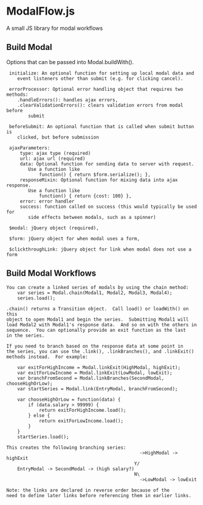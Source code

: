# ModalFlow.js
A small JS library for modal workflows

## Build Modal

Options that can be passed into Modal.buildWith().

     initialize: An optional function for setting up local modal data and
        event listeners other than submit (e.g. for clicking cancel).

     errorProcessor: Optional error handling object that requires two methods:
        .handleErrors(): handles ajax errors,
        .clearValidationErrors(): clears validation errors from modal before
            submit

     beforeSubmit: An optional function that is called when submit button is
        clicked, but before submission

     ajaxParameters:
         type: ajax type (required)
         url: ajax url (required)
         data: Optional function for sending data to server with request.
            Use a function like
                function() { return $form.serialize(); },
         responseMixin: Optional function for mixing data into ajax response.
            Use a function like
                function() { return {cost: 100} },
         error: error handler
         success: function called on success (this would typically be used for
            side effects between modals, such as a spinner)

     $modal: jQuery object (required),

     $form: jQuery object for when modal uses a form,

     $clickthroughLink: jQuery object for link when modal does not use a form

## Build Modal Workflows

    You can create a linked series of modals by using the chain method:
        var series = Modal.chain(Modal1, Modal2, Modal3, Modal4);
        series.load();

    .chain() returns a Transition object.  Call load() or loadWith() on this
    object to open Modal1 and begin the series.  Submitting Modal1 will
    load Modal2 with Modal1's response data.  And so on with the others in
    sequence.  You can optionally provide an exit function as the last
    in the series.

    If you need to branch based on the response data at some point in
    the series, you can use the .link(), .linkBranches(), and .linkExit()
    methods instead.  For example:

        var exitForHighIncome = Modal.linkExit(HighModal, highExit);
        var exitForLowIncome = Modal.linkExit(LowModal, lowExit);
        var branchFromSecond = Modal.linkBranches(SecondModal, chooseHighOrLow);
        var startSeries = Modal.link(EntryModal, branchFromSecond);

        var chooseHighOrLow = function(data) {
            if (data.salary > 99999) {
                return exitForHighIncome.load();
            } else {
                return exitForLowIncome.load();
            }
        }
        startSeries.load();

    This creates the following branching series:
                                                     ->HighModal -> highExit
                                                   Y/
        EntryModal -> SecondModal -> (high salary?)
                                                   N\
                                                     ->LowModal -> lowExit

    Note: the links are declared in reverse order because of the
    need to define later links before referencing them in earlier links.
